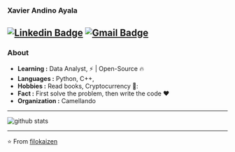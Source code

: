 ### Xavier Andino Ayala 
[![Linkedin Badge](https://img.shields.io/badge/-Isha_Gupta-blue?style=flat-square&logo=Linkedin&logoColor=white&link=https://www.linkedin.com/in/ishagupta20//)]([[https://www.linkedin.com/in/ishagupta20](https://www.linkedin.com/in/ayalaxavier/)/](https://www.linkedin.com/in/ayalaxavier/)) [![Gmail Badge](https://img.shields.io/badge/-filokaizen@gmail.com-c14438?style=flat-square&logo=Gmail&logoColor=white&link=mailto:ishagupta2103@gmail.com)](mailto:ishagupta2103@gmail.com)
---------------------------------------------------------------------------------------------------------------------------------------------------------------------------------
### About

-  **Learning :** Data Analyst,  :zap: | Open-Source :fire:	
-  **Languages :** Python, C++, 
-  **Hobbies :** Read books, Cryptocurrency 💸:
-  **Fact :** First solve the problem, then write the code :heart: 
-  **Organization :** Camellando

---------------------------------------------------------------------------------------------------------------------------------------------------------------------------------

![github stats](https://github-readme-stats.vercel.app/api?username=Isha2103&show_icons=true)

---------------------------------------------------------------------------------------------------------------------------------------------------------------------------------


⭐️ From [filokaizen]([https://github.com/filokaizen)

